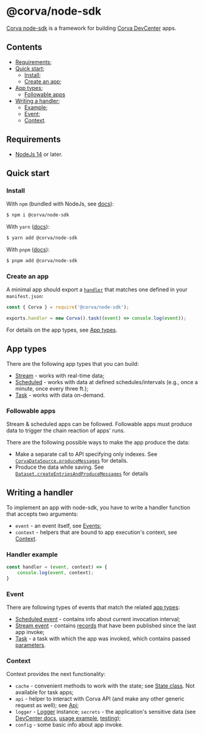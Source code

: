 # @corva/node-sdk

[Corva node-sdk](https://www.npmjs.com/package/@corva/node-sdk) is a framework for building [Corva DevCenter](https://app.corva.ai/dev-center/docs) apps.

## Contents

- [Requirements](#requirements);
- [Quick start](#quick-start);
    - [Install](#install);
    - [Create an app](#create-an-app);
- [App types](#app-types);
    - [Followable apps](#followable-apps)
- [Writing a handler](#writing-a-handler);
    - [Example](#handler-example);
    - [Event](#event);
    - [Context](#context).

## Requirements

- [NodeJs 14](https://nodejs.org/en/) or later.

## Quick start

### Install

With `npm` (bundled with NodeJs, see [docs](https://docs.npmjs.com/downloading-and-installing-node-js-and-npm)):

```sh
$ npm i @corva/node-sdk
```

With `yarn` ([docs](https://yarnpkg.com/getting-started)):

```sh
$ yarn add @corva/node-sdk
```

With `pnpm` ([docs](https://pnpm.io/installation)):

```sh
$ pnpm add @corva/node-sdk
```

### Create an app

A minimal app should export a [`handler`](https://docs.aws.amazon.com/lambda/latest/dg/nodejs-handler.html) that matches one defined in your `manifest.json`:

```js
const { Corva } = require('@corva/node-sdk');

exports.handler = new Corva().task((event) => console.log(event));
```

For details on the app types, see [App types](#app-types).

## App types

There are the following app types that you can build:

- [Stream](https://corva-ai.github.io/node-sdk/docs/v8.1.0-rc.8/classes/Corva.html#stream) - works with real-time data;
- [Scheduled](https://corva-ai.github.io/node-sdk/docs/v8.1.0-rc.8/classes/Corva.html#scheduled) - works with data at defined schedules/intervals (e.g., once a minute, once every three ft.);
- [Task](https://corva-ai.github.io/node-sdk/docs/v8.1.0-rc.8/classes/Corva.html#task) - works with data on-demand.

### Followable apps

Stream & scheduled apps can be followed. Followable apps must produce data to trigger the chain reaction of apps' runs.

There are the following possible ways to make the app produce the data:

- Make a separate call to API specifying only indexes. See [`CorvaDataSource.produceMessages`](https://corva-ai.github.io/node-sdk/docs/v8.1.0-rc.8/classes/library.CorvaDataSource.html#produceMessages) for details.
- Produce the data while saving. See [`Dataset.createEntriesAndProduceMessages`](https://corva-ai.github.io/node-sdk/docs/v8.1.0-rc.8/classes/Dataset.html#createEntriesAndProduceMessages) for details

## Writing a handler

To implement an app with node-sdk, you have to write a handler function that accepts two arguments:
- `event` - an event itself, see [Events](#events);
- `context` - helpers that are bound to app execution's context, see [Context](#context).

### Handler example

```js
const handler = (event, context) => {
    console.log(event, context);
}
```

### Event

There are following types of events that match the related [app types](#app-types):

- [Scheduled event](https://corva-ai.github.io/node-sdk/docs/v8.1.0-rc.8/interfaces/library.BaseScheduledLambdaEvent.html) - contains info about current invocation interval;
- [Stream event](https://corva-ai.github.io/node-sdk/docs/v8.1.0-rc.8/interfaces/StreamLambdaEvent) - contains [records](https://corva-ai.github.io/node-sdk/docs/v8.1.0-rc.8/interfaces/StreamLambdaEvent#records) that have been published since the last app invoke;
- [Task](https://corva-ai.github.io/node-sdk/docs/v8.1.0-rc.8/interfaces/Task) - a task with which the app was invoked, which contains passed [parameters](https://corva-ai.github.io/node-sdk/docs/v8.1.0-rc.8/interfaces/Task#properties).

### Context
Context provides the next functionality:
- `cache` - convenient methods to work with the state; see [State class](https://corva-ai.github.io/node-sdk/docs/v8.1.0-rc.8/classes/library.State). Not available for task apps;
- `api` - helper to interact with Corva API (and make any other generic request as well); see [Api](https://corva-ai.github.io/node-sdk/docs/v8.1.0-rc.8/classes/library.CorvaDataSource);
- `logger` - [Logger](https://corva-ai.github.io/node-sdk/docs/v8.1.0-rc.8/classes/CorvaLogger) instance;
`secrets` - the application's sensitive data (see [DevCenter docs](https://app.qa.corva.ai/dev-center/docs/backend/secrets), [usage example](https://corva-ai.github.io/node-sdk/docs/v8.1.0-rc.8/interfaces/HandlerContext.html#secrets), [testing](https://www.npmjs.com/package/@corva/local-testing-framework#app-secrets));
- `config` - some basic info about app invoke.
